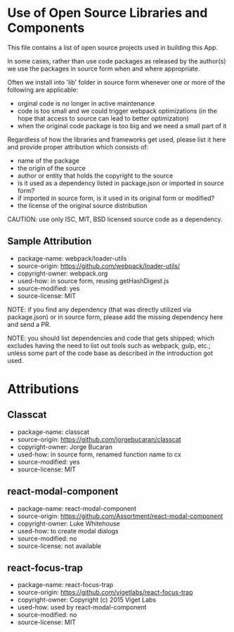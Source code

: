 Use of Open Source Libraries and Components
===========================================
This file contains a list of open source projects used in building this App.

In some cases, rather than use code packages as released by the author(s) we
use the packages in source form when and where appropriate.

Often we install into 'lib' folder in source form whenever one or more of the
following are applicable:
- orginal code is no longer in active maintenance
- code is too small and we could trigger webpack optimizations (in the hope
  that access to source can lead to better optimization)
- when the original code package is too big and we need a small part of it

Regardless of how the libraries and frameworks get used, please list it here
and provide proper attribution which consists of:
- name of the package
- the origin of the source
- author or entity that holds the copyright to the source
- is it used as a dependency listed in package.json or imported in source form?
- if imported in source form, is it used in its original form or modified?
- the license of the original source distribution

CAUTION: use only ISC, MIT, BSD licensed source code as a dependency.

Sample Attribution
------------------
- package-name: webpack/loader-utils
- source-origin: https://github.com/webpack/loader-utils/
- copyright-owner: webpack.org
- used-how: in source form, reusing getHashDigest.js
- source-modified: yes
- source-license: MIT

NOTE: if you find any dependency (that was directly utilized via package.json)
or in source form, please add the missing dependency here and send a PR.

NOTE: you should list dependencies and code that gets shipped; which
excludes having the need to list out tools such as webpack, gulp, etc.; unless
some part of the code base as described in the introduction got used.

Attributions
============

Classcat
--------
- package-name: classcat
- source-origin: https://github.com/jorgebucaran/classcat
- copyright-owner: Jorge Bucaran
- used-how: in source form, renamed function name to cx
- source-modified: yes
- source-license: MIT

react-modal-component
---------------------

- package-name: react-modal-component
- source-origin: https://github.com/Assortment/react-modal-component
- copyright-owner: Luke Whitehouse
- used-how: to create modal dialogs
- source-modified: no
- source-license: not available

react-focus-trap
----------------

- package-name: react-focus-trap
- source-origin: https://github.com/vigetlabs/react-focus-trap
- copyright-owner: Copyright (c) 2015 Viget Labs
- used-how: used by react-modal-component
- source-modified: no
- source-license: MIT
